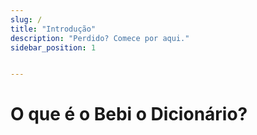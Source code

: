 ```yaml
---
slug: /
title: "Introdução"
description: "Perdido? Comece por aqui."
sidebar_position: 1


---
```


# O que é o Bebi o Dicionário? #
